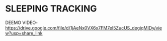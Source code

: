 # SLEEPING TRACKING

DEEMO VIDEO-https://drive.google.com/file/d/1jAeNx0VX6x7FM7eI5ZucUS_degiqMIDy/view?usp=share_link
